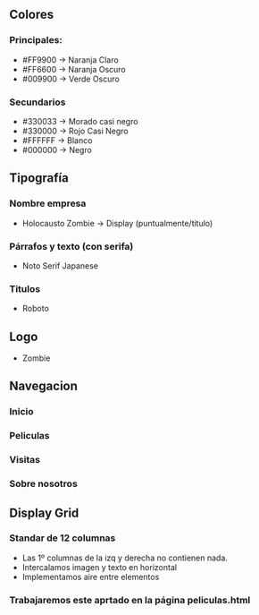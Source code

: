 ## Colores

### Principales:
- #FF9900 -> Naranja Claro
- #FF6600 -> Naranja Oscuro
- #009900 -> Verde Oscuro

### Secundarios
- #330033 -> Morado casi negro
- #330000 -> Rojo Casi Negro
- #FFFFFF -> Blanco
- #000000 -> Negro


## Tipografía

### Nombre empresa
- Holocausto Zombie -> Display (puntualmente/titulo)

### Párrafos y texto (con serifa)
- Noto Serif Japanese

### Titulos
- Roboto

## Logo
- Zombie

## Navegacion

### Inicio
### Peliculas
### Visitas
### Sobre nosotros

## Display Grid
### Standar de 12 columnas
- Las 1º columnas de la izq y derecha no contienen nada.
- Intercalamos imagen y texto en horizontal
- Implementamos aire entre elementos

### Trabajaremos este aprtado en la página peliculas.html
